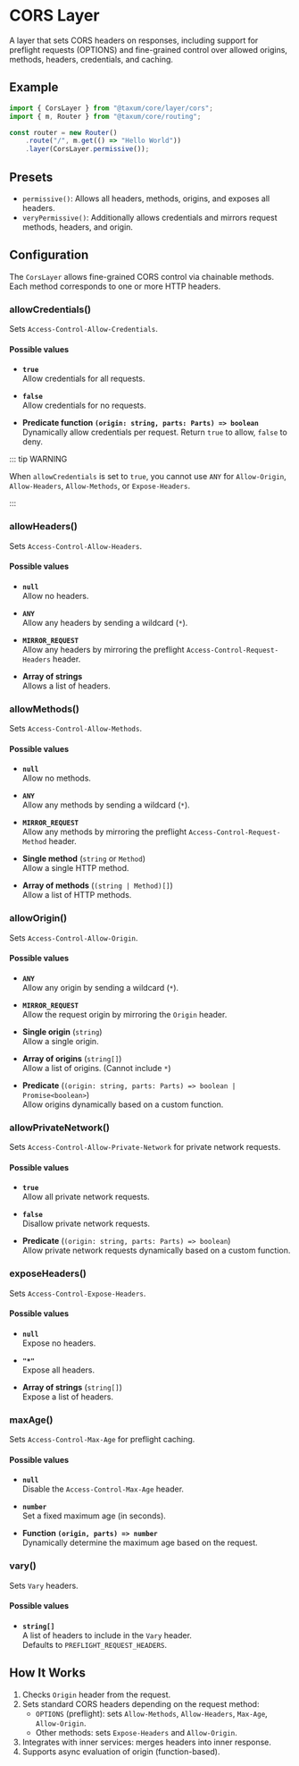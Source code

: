 # CORS Layer

A layer that sets CORS headers on responses, including support for preflight requests (OPTIONS) and fine-grained control
over allowed origins, methods, headers, credentials, and caching.

## Example

```ts
import { CorsLayer } from "@taxum/core/layer/cors";
import { m, Router } from "@taxum/core/routing";

const router = new Router()
    .route("/", m.get(() => "Hello World"))
    .layer(CorsLayer.permissive());
```

## Presets

- `permissive()`: Allows all headers, methods, origins, and exposes all headers.
- `veryPermissive()`: Additionally allows credentials and mirrors request methods, headers, and origin.

## Configuration

The `CorsLayer` allows fine-grained CORS control via chainable methods. Each method corresponds to one or more HTTP
headers.

### allowCredentials()

Sets `Access-Control-Allow-Credentials`.

#### Possible values

- **`true`**  
  Allow credentials for all requests.

- **`false`**  
  Allow credentials for no requests.

- **Predicate function `(origin: string, parts: Parts) => boolean`**  
  Dynamically allow credentials per request. Return `true` to allow, `false` to deny.

::: tip WARNING

When `allowCredentials` is set to `true`, you cannot use `ANY` for `Allow-Origin`, `Allow-Headers`, `Allow-Methods`, or
`Expose-Headers`.

:::

### allowHeaders()

Sets `Access-Control-Allow-Headers`.

#### Possible values

- **`null`**  
  Allow no headers.

- **`ANY`**  
  Allow any headers by sending a wildcard (`*`).

- **`MIRROR_REQUEST`**  
  Allow any headers by mirroring the preflight `Access-Control-Request-Headers` header.

- **Array of strings**  
  Allows a list of headers.

### allowMethods()

Sets `Access-Control-Allow-Methods`.

#### Possible values

- **`null`**  
  Allow no methods.

- **`ANY`**  
  Allow any methods by sending a wildcard (`*`).

- **`MIRROR_REQUEST`**  
  Allow any methods by mirroring the preflight `Access-Control-Request-Method` header.

- **Single method** (`string` or `Method`)  
  Allow a single HTTP method.

- **Array of methods** (`(string | Method)[]`)  
  Allow a list of HTTP methods.

### allowOrigin()

Sets `Access-Control-Allow-Origin`.

#### Possible values

- **`ANY`**  
  Allow any origin by sending a wildcard (`*`).

- **`MIRROR_REQUEST`**  
  Allow the request origin by mirroring the `Origin` header.

- **Single origin** (`string`)  
  Allow a single origin.

- **Array of origins** (`string[]`)  
  Allow a list of origins. (Cannot include `*`)

- **Predicate** (`(origin: string, parts: Parts) => boolean | Promise<boolean>`)  
  Allow origins dynamically based on a custom function.

### allowPrivateNetwork()

Sets `Access-Control-Allow-Private-Network` for private network requests.

#### Possible values

- **`true`**  
  Allow all private network requests.

- **`false`**  
  Disallow private network requests.

- **Predicate** (`(origin: string, parts: Parts) => boolean`)  
  Allow private network requests dynamically based on a custom function.

### exposeHeaders()

Sets `Access-Control-Expose-Headers`.

#### Possible values

- **`null`**  
  Expose no headers.

- **`"*"`**  
  Expose all headers.

- **Array of strings** (`string[]`)  
  Expose a list of headers.

### maxAge()

Sets `Access-Control-Max-Age` for preflight caching.

#### Possible values

- **`null`**  
  Disable the `Access-Control-Max-Age` header.

- **`number`**  
  Set a fixed maximum age (in seconds).

- **Function `(origin, parts) => number`**  
  Dynamically determine the maximum age based on the request.

### vary()

Sets `Vary` headers.

#### Possible values

- **`string[]`**  
  A list of headers to include in the `Vary` header.  
  Defaults to `PREFLIGHT_REQUEST_HEADERS`.

## How It Works

1. Checks `Origin` header from the request.
2. Sets standard CORS headers depending on the request method:
   - `OPTIONS` (preflight): sets `Allow-Methods`, `Allow-Headers`, `Max-Age`, `Allow-Origin`.
   - Other methods: sets `Expose-Headers` and `Allow-Origin`.
3. Integrates with inner services: merges headers into inner response.
4. Supports async evaluation of origin (function-based).

